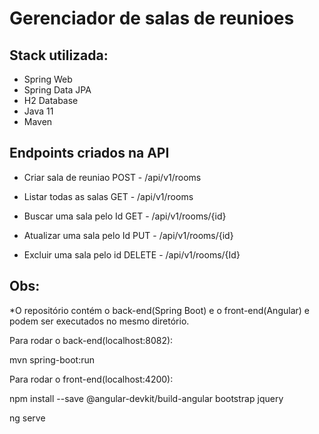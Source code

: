 # Gerenciador de salas de reunioes

## Stack utilizada:


 * Spring Web
 * Spring Data JPA
 * H2 Database
 * Java 11
 * Maven
 
## Endpoints criados na API

* Criar sala de reuniao
POST - /api/v1/rooms

* Listar todas as salas
GET - /api/v1/rooms

* Buscar uma sala pelo Id
GET - /api/v1/rooms/{id}

* Atualizar uma sala pelo Id
PUT - /api/v1/rooms/{id}

* Excluir uma sala pelo id
DELETE - /api/v1/rooms/{Id}

## Obs:
*O repositório contém o back-end(Spring Boot) e o front-end(Angular) e podem ser executados no mesmo diretório.

Para rodar o back-end(localhost:8082):

mvn spring-boot:run

Para rodar o front-end(localhost:4200):

npm install --save @angular-devkit/build-angular bootstrap jquery

ng serve



 
